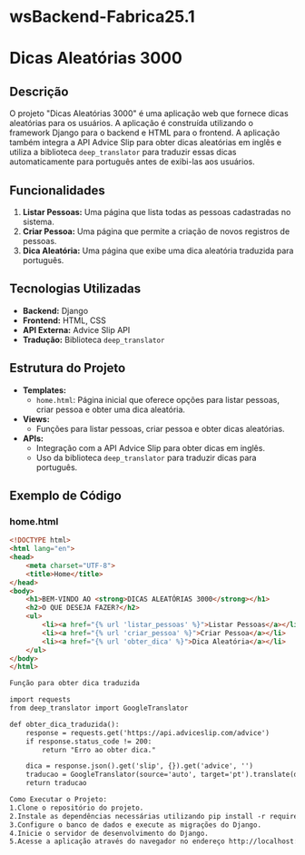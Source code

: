 # wsBackend-Fabrica25.1

# Dicas Aleatórias 3000

## Descrição
O projeto "Dicas Aleatórias 3000" é uma aplicação web que fornece dicas aleatórias para os usuários. A aplicação é construída utilizando o framework Django para o backend e HTML para o frontend. A aplicação também integra a API Advice Slip para obter dicas aleatórias em inglês e utiliza a biblioteca `deep_translator` para traduzir essas dicas automaticamente para português antes de exibi-las aos usuários.

## Funcionalidades
1. **Listar Pessoas:** Uma página que lista todas as pessoas cadastradas no sistema.
2. **Criar Pessoa:** Uma página que permite a criação de novos registros de pessoas.
3. **Dica Aleatória:** Uma página que exibe uma dica aleatória traduzida para português.

## Tecnologias Utilizadas
- **Backend:** Django
- **Frontend:** HTML, CSS
- **API Externa:** Advice Slip API
- **Tradução:** Biblioteca `deep_translator`

## Estrutura do Projeto
- **Templates:**
  - `home.html`: Página inicial que oferece opções para listar pessoas, criar pessoa e obter uma dica aleatória.
- **Views:**
  - Funções para listar pessoas, criar pessoa e obter dicas aleatórias.
- **APIs:**
  - Integração com a API Advice Slip para obter dicas em inglês.
  - Uso da biblioteca `deep_translator` para traduzir dicas para português.

## Exemplo de Código
### home.html
```html
<!DOCTYPE html>
<html lang="en">
<head>
    <meta charset="UTF-8">
    <title>Home</title>
</head>
<body>
    <h1>BEM-VINDO AO <strong>DICAS ALEATÓRIAS 3000</strong></h1>
    <h2>O QUE DESEJA FAZER?</h2>
    <ul>
        <li><a href="{% url 'listar_pessoas' %}">Listar Pessoas</a></li>
        <li><a href="{% url 'criar_pessoa' %}">Criar Pessoa</a></li>
        <li><a href="{% url 'obter_dica' %}">Dica Aleatória</a></li>
    </ul>
</body>
</html>

Função para obter dica traduzida

import requests
from deep_translator import GoogleTranslator

def obter_dica_traduzida():
    response = requests.get('https://api.adviceslip.com/advice')
    if response.status_code != 200:
        return "Erro ao obter dica."

    dica = response.json().get('slip', {}).get('advice', '')
    traducao = GoogleTranslator(source='auto', target='pt').translate(dica)
    return traducao

Como Executar o Projeto:
1.Clone o repositório do projeto.
2.Instale as dependências necessárias utilizando pip install -r requirements.txt.
3.Configure o banco de dados e execute as migrações do Django.
4.Inicie o servidor de desenvolvimento do Django.
5.Acesse a aplicação através do navegador no endereço http://localhost:8000.